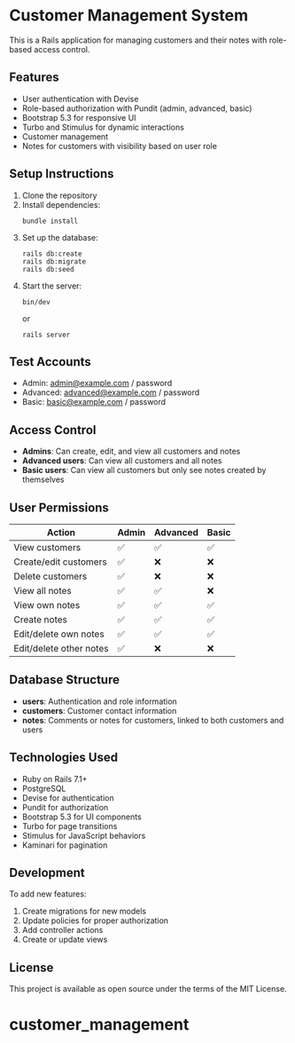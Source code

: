 # Customer Management System

This is a Rails application for managing customers and their notes with role-based access control.

## Features

- User authentication with Devise
- Role-based authorization with Pundit (admin, advanced, basic)
- Bootstrap 5.3 for responsive UI
- Turbo and Stimulus for dynamic interactions
- Customer management
- Notes for customers with visibility based on user role

## Setup Instructions

1. Clone the repository
2. Install dependencies:
   ```
   bundle install
   ```
3. Set up the database:
   ```
   rails db:create
   rails db:migrate
   rails db:seed
   ```
4. Start the server:
   ```
   bin/dev
   ```
   or
   ```
   rails server
   ```

## Test Accounts

- Admin: admin@example.com / password
- Advanced: advanced@example.com / password
- Basic: basic@example.com / password

## Access Control

- **Admins**: Can create, edit, and view all customers and notes
- **Advanced users**: Can view all customers and all notes
- **Basic users**: Can view all customers but only see notes created by themselves

## User Permissions

| Action                  | Admin | Advanced | Basic |
|-------------------------|-------|----------|-------|
| View customers          | ✅    | ✅       | ✅    |
| Create/edit customers   | ✅    | ❌       | ❌    |
| Delete customers        | ✅    | ❌       | ❌    |
| View all notes          | ✅    | ✅       | ❌    |
| View own notes          | ✅    | ✅       | ✅    |
| Create notes            | ✅    | ✅       | ✅    |
| Edit/delete own notes   | ✅    | ✅       | ✅    |
| Edit/delete other notes | ✅    | ❌       | ❌    |

## Database Structure

- **users**: Authentication and role information
- **customers**: Customer contact information
- **notes**: Comments or notes for customers, linked to both customers and users

## Technologies Used

- Ruby on Rails 7.1+
- PostgreSQL
- Devise for authentication
- Pundit for authorization
- Bootstrap 5.3 for UI components
- Turbo for page transitions
- Stimulus for JavaScript behaviors
- Kaminari for pagination

## Development

To add new features:

1. Create migrations for new models
2. Update policies for proper authorization
3. Add controller actions
4. Create or update views

## License

This project is available as open source under the terms of the MIT License.
# customer_management
